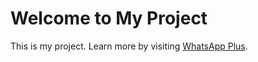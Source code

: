 <!DOCTYPE html>
<html lang="en">
<head>
    <meta charset="UTF-8">
    <meta name="viewport" content="width=device-width, initial-scale=1.0">
    <title>My Project</title>
</head>
<body>
    <h1>Welcome to My Project</h1>
    <p>This is my project. Learn more by visiting <a href="http://whatplusapp.com/" target="_blank">WhatsApp Plus</a>.</p>
</body>
</html>
